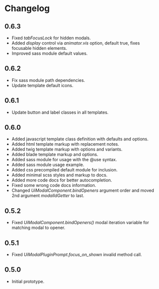 # Changelog

## 0.6.3
 - Fixed *tabFocusLock* for hidden modals.
 - Added *display* control via *animator.vis* option, default true, fixes focusable hidden elements.
 - Improved sass module default values.

## 0.6.2
 - Fix sass module path dependencies.
 - Update template default icons.

## 0.6.1
 - Update button and label classes in all templates.

## 0.6.0
 - Added javascript template class definition with defaults and options.
 - Added html template markup with replacement notes.
 - Added twig template markup with options and variants.
 - Added blade template markup and options.
 - Added sass module for usage with the @use syntax.
 - Added sass module usage example.
 - Added css precompiled default module for inclusion.
 - Added minimal scss styles and markup to docs.
 - Added more code docs for better autocompletion.
 - Fixed some wrong code docs information.
 - Changed *UiModalComponent.bindOpeners* argument order and moved 2nd argument *modalIdGetter* to last.

## 0.5.2
 - Fixed *UiModalComponent.bindOpeners()* modal iteration variable for matching modal to opener.

## 0.5.1
 - Fixed *UiModalPluginPrompt.focus_on_shown* invalid method call.

## 0.5.0
 - Initial prototype.
